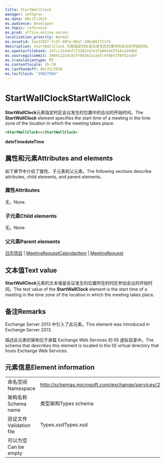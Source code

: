 ```yaml
---
title: StartWallClock
manager: sethgros
ms.date: 09/17/2015
ms.audience: Developer
ms.topic: reference
ms.prod: office-online-server
localization_priority: Normal
ms.assetid: 5ae2292f-fc5f-49fa-88a7-34ba86ff21f9
description: StartWallClock 元素指定时区会议发生的位置中的会议的开始时间。
ms.openlocfilehash: 24fcc314daf1732b5167e1fa865e6f544ca34db6
ms.sourcegitcommit: 34041125dc8c5f993b21cebfc4f8b72f0fd2cb6f
ms.translationtype: MT
ms.contentlocale: zh-CN
ms.lasthandoff: 06/25/2018
ms.locfileid: "19827569"
---
```

# <a name="startwallclock"></a><span data-ttu-id="79593-103">StartWallClock</span><span class="sxs-lookup"><span data-stu-id="79593-103">StartWallClock</span></span>

<span data-ttu-id="79593-104">**StartWallClock**元素指定时区会议发生的位置中的会议的开始时间。</span><span class="sxs-lookup"><span data-stu-id="79593-104">The **StartWallClock** element specifies the start time of a meeting in the time zone of the location in which the meeting takes place.</span></span> 
  
```XML
<StartWallClock></StartWallClock>
```

<span data-ttu-id="79593-105">**dateTime**</span><span class="sxs-lookup"><span data-stu-id="79593-105">**dateTime**</span></span>

## <a name="attributes-and-elements"></a><span data-ttu-id="79593-106">属性和元素</span><span class="sxs-lookup"><span data-stu-id="79593-106">Attributes and elements</span></span>

<span data-ttu-id="79593-107">如下章节中介绍了属性、子元素和父元素。</span><span class="sxs-lookup"><span data-stu-id="79593-107">The following sections describe attributes, child elements, and parent elements.</span></span>
  
### <a name="attributes"></a><span data-ttu-id="79593-108">属性</span><span class="sxs-lookup"><span data-stu-id="79593-108">Attributes</span></span>

<span data-ttu-id="79593-109">无。</span><span class="sxs-lookup"><span data-stu-id="79593-109">None.</span></span>
  
### <a name="child-elements"></a><span data-ttu-id="79593-110">子元素</span><span class="sxs-lookup"><span data-stu-id="79593-110">Child elements</span></span>

<span data-ttu-id="79593-111">无。</span><span class="sxs-lookup"><span data-stu-id="79593-111">None.</span></span>
  
### <a name="parent-elements"></a><span data-ttu-id="79593-112">父元素</span><span class="sxs-lookup"><span data-stu-id="79593-112">Parent elements</span></span>

<span data-ttu-id="79593-113">[日历项目](calendaritem.md) | [MeetingRequest](meetingrequest.md)</span><span class="sxs-lookup"><span data-stu-id="79593-113">[CalendarItem](calendaritem.md) | [MeetingRequest](meetingrequest.md)</span></span>
  
## <a name="text-value"></a><span data-ttu-id="79593-114">文本值</span><span class="sxs-lookup"><span data-stu-id="79593-114">Text value</span></span>

<span data-ttu-id="79593-115">**StartWallClock**元素的文本值是会议发生的位置所在的时区参加会议的开始时间。</span><span class="sxs-lookup"><span data-stu-id="79593-115">The text value of the **StartWallClock** element is the start time of a meeting in the time zone of the location in which the meeting takes place.</span></span> 
  
## <a name="remarks"></a><span data-ttu-id="79593-116">备注</span><span class="sxs-lookup"><span data-stu-id="79593-116">Remarks</span></span>

<span data-ttu-id="79593-117">Exchange Server 2013 中引入了此元素。</span><span class="sxs-lookup"><span data-stu-id="79593-117">This element was introduced in Exchange Server 2013.</span></span>
  
<span data-ttu-id="79593-118">描述此元素的架构位于承载 Exchange Web Services 的 IIS 虚拟目录中。</span><span class="sxs-lookup"><span data-stu-id="79593-118">The schema that describes this element is located in the IIS virtual directory that hosts Exchange Web Services.</span></span>
  
## <a name="element-information"></a><span data-ttu-id="79593-119">元素信息</span><span class="sxs-lookup"><span data-stu-id="79593-119">Element information</span></span>

|||
|:-----|:-----|
|<span data-ttu-id="79593-120">命名空间</span><span class="sxs-lookup"><span data-stu-id="79593-120">Namespace</span></span>  <br/> |http://schemas.microsoft.com/exchange/services/2006/types  <br/> |
|<span data-ttu-id="79593-121">架构名称</span><span class="sxs-lookup"><span data-stu-id="79593-121">Schema name</span></span>  <br/> |<span data-ttu-id="79593-122">类型架构</span><span class="sxs-lookup"><span data-stu-id="79593-122">Types schema</span></span>  <br/> |
|<span data-ttu-id="79593-123">验证文件</span><span class="sxs-lookup"><span data-stu-id="79593-123">Validation file</span></span>  <br/> |<span data-ttu-id="79593-124">Types.xsd</span><span class="sxs-lookup"><span data-stu-id="79593-124">Types.xsd</span></span>  <br/> |
|<span data-ttu-id="79593-125">可以为空</span><span class="sxs-lookup"><span data-stu-id="79593-125">Can be empty</span></span>  <br/> ||
   


